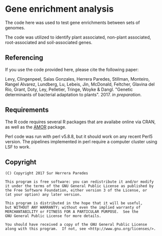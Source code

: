 # Gene enrichment analysis
The code here was used to test gene enrichments between sets of genomes.

The code was utilized to identify plant associated, non-plant associated,
root-associated and soil-associated genes.

## Referencing

If you use the code provided here, please cite the following paper:

Levy, Clingenpeel, Salas Gonzales, Herrera Paredes, Stillman, Monteiro,
Rangel Alvarez, Lundberg, Lu, Lebeis, Jin, McDonald, Feltcher, Glavina del Rio,
Grant, Doty, Ley, Pelletier, Tringe, Woyke & Dangl. "Genetic determinants
of bacterial adaptation to plants". 2017. *in preparation*.

## Requirements

The R code requires several R packages that are availabe online via CRAN,
as well as the [AMOR](https://github.com/surh/AMOR) package.

Perl code was run with perl v5.8.8, but it should work on any recent
Perl5 version. The pipelines implemented in perl require a computer
cluster using LSF to work.

## Copyright
    (C) Copyright 2017 Sur Herrera Paredes

    This program is free software: you can redistribute it and/or modify
    it under the terms of the GNU General Public License as published by
    the Free Software Foundation, either version 3 of the License, or
    (at your option) any later version.

    This program is distributed in the hope that it will be useful,
    but WITHOUT ANY WARRANTY; without even the implied warranty of
    MERCHANTABILITY or FITNESS FOR A PARTICULAR PURPOSE.  See the
    GNU General Public License for more details.

    You should have received a copy of the GNU General Public License
    along with this program.  If not, see <http://www.gnu.org/licenses/>.

